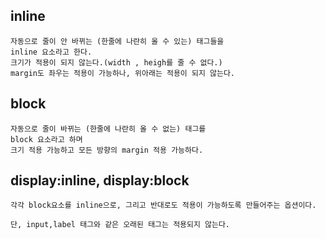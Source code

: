 ## inline
```
자동으로 줄이 안 바뀌는 (한줄에 나란히 올 수 있는) 태그들을 
inline 요소라고 한다. 
크기가 적용이 되지 않는다.(width , heigh를 줄 수 없다.)
margin도 좌우는 적용이 가능하나, 위아래는 적용이 되지 않는다.
```

## block
```
자동으로 줄이 바뀌는 (한줄에 나란히 올 수 없는) 태그를
block 요소라고 하며 
크기 적용 가능하고 모든 방향의 margin 적용 가능하다.
```

## display:inline, display:block
```
각각 block요소를 inline으로, 그리고 반대로도 적용이 가능하도록 만들어주는 옵션이다.

단, input,label 태그와 같은 오래된 태그는 적용되지 않는다.
```
